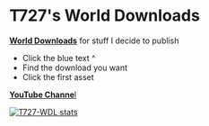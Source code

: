 # T727's World Downloads
[**World Downloads**](https://github.com/T-727/T727-WDL/releases) for stuff I decide to publish
- Click the blue text ^
- Find the download you want
- Click the first asset

[**YouTube Channe**l](https://www.youtube.com/channel/UCqWN59-FWvGqIlawe-I57iA)

[![T727-WDL stats](https://github-readme-stats.vercel.app/api?username=T-727)](https://github.com/anuraghazra/github-readme-stats)

